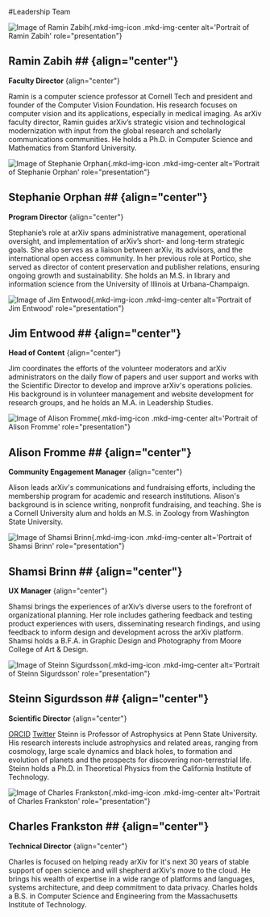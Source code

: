 #Leadership Team

<div class="grid-blocks" markdown="1">
<div class="block" markdown="1">

![Image of Ramin Zabih](../images/ramin.jpg){.mkd-img-icon .mkd-img-center alt='Portrait of Ramin Zabih' role="presentation"}

## Ramin Zabih ## {align="center"}

**Faculty Director**
{align="center"}

Ramin is a computer science professor at Cornell Tech and president and founder of the Computer Vision Foundation. His research focuses on computer vision and its applications, especially in medical imaging. As arXiv faculty director, Ramin guides arXiv’s strategic vision and technological modernization with input from the global research and scholarly communications communities. He holds a Ph.D. in Computer Science and Mathematics from Stanford University.

</div>
<div class="block" markdown="1">

![Image of Stephanie Orphan](../images/stephanie.jpg){.mkd-img-icon .mkd-img-center alt='Portrait of Stephanie Orphan' role="presentation"}

## Stephanie Orphan ## {align="center"}

**Program Director**
{align="center"}

Stephanie’s role at arXiv spans administrative management, operational oversight, and implementation of arXiv’s short- and long-term strategic goals. She also serves as a liaison between arXiv, its advisors, and the international open access community. In her previous role at Portico, she served as director of content preservation and publisher relations, ensuring ongoing growth and sustainability. She holds an M.S. in library and information science from the University of Illinois at Urbana-Champaign.

</div>
<div class="block" markdown="1">

![Image of Jim Entwood](../images/jim.jpg){.mkd-img-icon .mkd-img-center alt='Portrait of Jim Entwood' role="presentation"}

## Jim Entwood ## {align="center"}

**Head of Content**
{align="center"}

Jim coordinates the efforts of the volunteer moderators and arXiv administrators on the daily flow of papers and user support and works with the Scientific Director to develop and improve arXiv's operations policies. His background is in volunteer management and website development for research groups, and he holds an M.A. in Leadership Studies.

</div>
<div class="block" markdown="1">

![Image of Alison Fromme](../images/alison.jpg){.mkd-img-icon .mkd-img-center alt='Portrait of Alison Fromme' role="presentation"}

## Alison Fromme ## {align="center"}

**Community Engagement Manager**
{align="center"}

Alison leads arXiv's communications and fundraising efforts, including the membership program for academic and research institutions. Alison's background is in science writing, nonprofit fundraising, and teaching. She is a Cornell University alum and holds an M.S. in Zoology from Washington State University.

</div>
<div class="block" markdown="1">

![Image of Shamsi Brinn](../images/shamsi.jpg){.mkd-img-icon .mkd-img-center alt='Portrait of Shamsi Brinn' role="presentation"}

## Shamsi Brinn ## {align="center"}

**UX Manager**
{align="center"}

Shamsi brings the experiences of arXiv’s diverse users to the forefront of organizational planning. Her role includes gathering feedback and testing product experiences with users, disseminating research findings, and using feedback to inform design and development across the arXiv platform. Shamsi holds a B.F.A. in Graphic Design and Photography from Moore College of Art & Design.

</div>
<div class="block" markdown="1">

![Image of Steinn Sigurdsson](../images/steinn.jpg){.mkd-img-icon .mkd-img-center alt='Portrait of Steinn Sigurdsson' role="presentation"}

## Steinn Sigurdsson ## {align="center"}

**Scientific Director**
{align="center"}

[ORCID](https://orcid.org/0000-0002-8187-1144)
[Twitter](https://twitter.com/steinly0)
Steinn is Professor of Astrophysics at Penn State University. His research interests include astrophysics and related areas, ranging from cosmology, large scale dynamics and black holes, to formation and evolution of planets and the prospects for discovering non-terrestrial life. Steinn holds a Ph.D. in Theoretical Physics from the California Institute of Technology.

</div>
<div class="block" markdown="1">

![Image of Charles Frankston](../images/charles.jpg){.mkd-img-icon .mkd-img-center alt='Portrait of Charles Frankston' role="presentation"}

## Charles Frankston ## {align="center"}

**Technical Director**
{align="center"}

Charles is focused on helping ready arXiv for it's next 30 years of stable support of open science and will shepherd arXiv's move to the cloud. He brings his wealth of expertise in a wide range of platforms and languages, systems architecture, and deep commitment to data privacy. Charles holds a B.S. in Computer Science and Engineering from the Massachusetts Institute of Technology.

</div>
</div>
